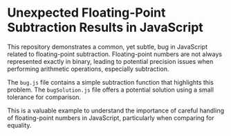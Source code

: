 # Unexpected Floating-Point Subtraction Results in JavaScript

This repository demonstrates a common, yet subtle, bug in JavaScript related to floating-point subtraction.  Floating-point numbers are not always represented exactly in binary, leading to potential precision issues when performing arithmetic operations, especially subtraction.

The `bug.js` file contains a simple subtraction function that highlights this problem. The `bugSolution.js` file offers a potential solution using a small tolerance for comparison.

This is a valuable example to understand the importance of careful handling of floating-point numbers in JavaScript, particularly when comparing for equality.